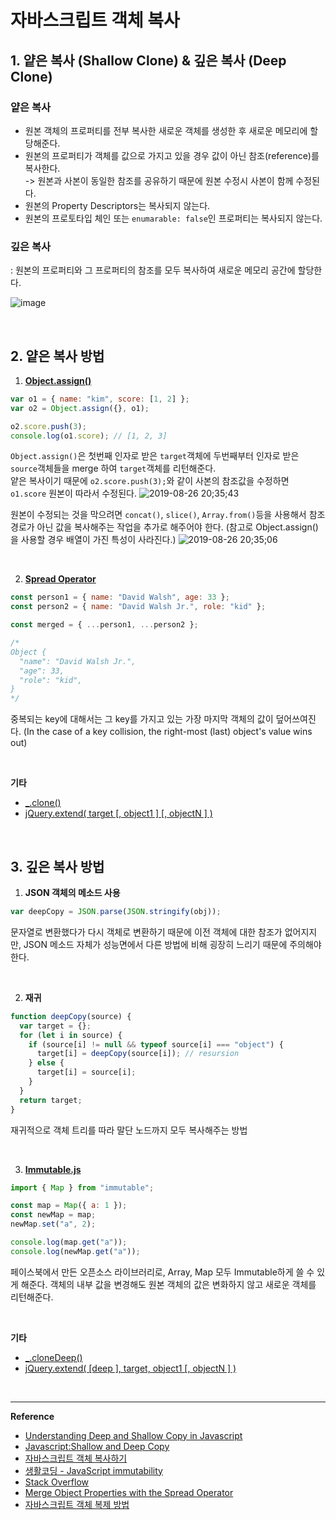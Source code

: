 # 자바스크립트 객체 복사

## 1. 얕은 복사 (Shallow Clone) & 깊은 복사 (Deep Clone)

### 얕은 복사

- 원본 객체의 프로퍼티를 전부 복사한 새로운 객체를 생성한 후 새로운 메모리에 할당해준다.
- 원본의 프로퍼티가 객체를 값으로 가지고 있을 경우 값이 아닌 참조(reference)를 복사한다.  
  -> 원본과 사본이 동일한 참조를 공유하기 때문에 원본 수정시 사본이 함께 수정된다.
- 원본의 Property Descriptors는 복사되지 않는다.
- 원본의 프로토타입 체인 또는 `enumarable: false`인 프로퍼티는 복사되지 않는다.

### 깊은 복사

: 원본의 프로퍼티와 그 프로퍼티의 참조를 모두 복사하여 새로운 메모리 공간에 할당한다.

![image](https://user-images.githubusercontent.com/42695954/63681960-d7bdbe80-c831-11e9-8a85-99b1d35c705c.png)

<br />

## 2. 얕은 복사 방법

1. **[Object.assign()](https://developer.mozilla.org/ko/docs/Web/JavaScript/Reference/Global_Objects/Object/assign)**

```javascript
var o1 = { name: "kim", score: [1, 2] };
var o2 = Object.assign({}, o1);

o2.score.push(3);
console.log(o1.score); // [1, 2, 3]
```

`Object.assign()`은 첫번째 인자로 받은 `target`객체에 두번째부터 인자로 받은 `source`객체들을 merge 하여 `target`객체를 리턴해준다.  
얕은 복사이기 때문에 `o2.score.push(3);`와 같이 사본의 참조값을 수정하면 `o1.score` 원본이 따라서 수정된다.
![2019-08-26 20;35;43](https://user-images.githubusercontent.com/42695954/63688354-1d828300-c842-11e9-92e9-495d9b1794a6.PNG)

원본이 수정되는 것을 막으려면 `concat()`, `slice()`, `Array.from()`등을 사용해서 참조 경로가 아닌 값을 복사해주는 작업을 추가로 해주어야 한다. (참고로 Object.assign()을 사용할 경우 배열이 가진 특성이 사라진다.)
![2019-08-26 20;35;06](https://user-images.githubusercontent.com/42695954/63688369-2c693580-c842-11e9-81ab-bddf73d76f54.PNG)

<br />

2. **[Spread Operator](https://developer.mozilla.org/ko/docs/Web/JavaScript/Reference/Operators/Spread_syntax)**

```javascript
const person1 = { name: "David Walsh", age: 33 };
const person2 = { name: "David Walsh Jr.", role: "kid" };

const merged = { ...person1, ...person2 };

/*
Object {
  "name": "David Walsh Jr.",
  "age": 33,
  "role": "kid",
}
*/
```

중복되는 key에 대해서는 그 key를 가지고 있는 가장 마지막 객체의 값이 덮어쓰여진다. (In the case of a key collision, the right-most (last) object's value wins out)

<br />

**기타**

- [\_.clone()](https://lodash.com/docs/4.17.15#clone)
- [jQuery.extend( target [, object1 ] [, objectN ] )](https://api.jquery.com/jquery.extend/)

<br />

## 3. 깊은 복사 방법

1. **JSON 객체의 메소드 사용**

```javascript
var deepCopy = JSON.parse(JSON.stringify(obj));
```

문자열로 변환했다가 다시 객체로 변환하기 때문에 이전 객체에 대한 참조가 없어지지만, JSON 메소드 자체가 성능면에서 다른 방법에 비해 굉장히 느리기 때문에 주의해야한다.

<br />

2. **재귀**

```javascript
function deepCopy(source) {
  var target = {};
  for (let i in source) {
    if (source[i] != null && typeof source[i] === "object") {
      target[i] = deepCopy(source[i]); // resursion
    } else {
      target[i] = source[i];
    }
  }
  return target;
}
```

재귀적으로 객체 트리를 따라 말단 노드까지 모두 복사해주는 방법

<br />

3. **[Immutable.js](https://immutable-js.github.io/immutable-js/)**

```javascript
import { Map } from "immutable";

const map = Map({ a: 1 });
const newMap = map;
newMap.set("a", 2);

console.log(map.get("a"));
console.log(newMap.get("a"));
```

페이스북에서 만든 오픈소스 라이브러리로, Array, Map 모두 Immutable하게 쓸 수 있게 해준다. 객체의 내부 값을 변경해도 원본 객체의 값은 변화하지 않고 새로운 객체를 리턴해준다.

<br />

**기타**

- [\_.cloneDeep()](https://lodash.com/docs/4.17.15#cloneDeep)
- [jQuery.extend( [deep ], target, object1 [, objectN ] )](https://api.jquery.com/jquery.extend/)

<br />

---

**Reference**

- [Understanding Deep and Shallow Copy in Javascript](https://we-are.bookmyshow.com/understanding-deep-and-shallow-copy-in-javascript-13438bad941c)
- [Javascript:Shallow and Deep Copy](https://mygumi.tistory.com/322)
- [자바스크립트 객체 복사하기](https://velog.io/@ddalpange/%EC%9E%90%EB%B0%94%EC%8A%A4%ED%81%AC%EB%A6%BD%ED%8A%B8-%EA%B0%9D%EC%B2%B4-%EB%B3%B5%EC%82%AC%ED%95%98%EA%B8%B0)
- [생활코딩 - JavaScript immutability](https://www.youtube.com/watch?v=HN1-5v81Fzc&list=PLuHgQVnccGMBxNK38TqfBWk-QpEI7UkY8&index=7)
- [Stack Overflow](https://stackoverflow.com/questions/122102/what-is-the-most-efficient-way-to-deep-clone-an-object-in-javascript)
- [Merge Object Properties with the Spread Operator](https://davidwalsh.name/merge-objects)
- [자바스크립트 객체 복제 방법](https://www.daleseo.com/js-objects-clone/)
